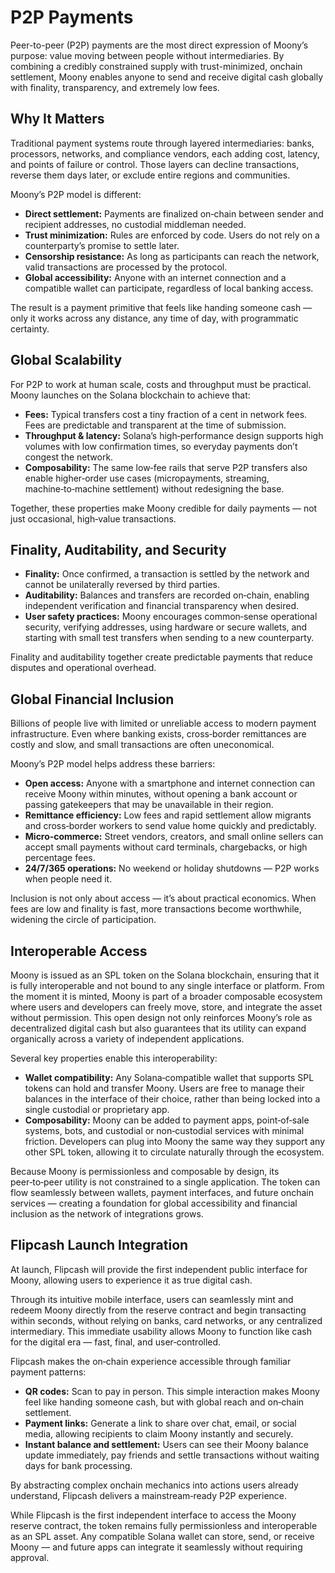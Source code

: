 # P2P Payments

Peer-to-peer (P2P) payments are the most direct expression of Moony’s purpose: value moving between people without intermediaries. By combining a credibly constrained supply with trust-minimized, onchain settlement, Moony enables anyone to send and receive digital cash globally with finality, transparency, and extremely low fees.

## Why It Matters

Traditional payment systems route through layered intermediaries: banks, processors, networks, and compliance vendors, each adding cost, latency, and points of failure or control. Those layers can decline transactions, reverse them days later, or exclude entire regions and communities.

Moony’s P2P model is different:

- **Direct settlement:** Payments are finalized on‑chain between sender and recipient addresses, no custodial middleman needed.
- **Trust minimization:** Rules are enforced by code. Users do not rely on a counterparty’s promise to settle later.
- **Censorship resistance:** As long as participants can reach the network, valid transactions are processed by the protocol.
- **Global accessibility:** Anyone with an internet connection and a compatible wallet can participate, regardless of local banking access.

The result is a payment primitive that feels like handing someone cash — only it works across any distance, any time of day, with programmatic certainty.

## Global Scalability

For P2P to work at human scale, costs and throughput must be practical. Moony launches on the Solana blockchain to achieve that:

- **Fees:** Typical transfers cost a tiny fraction of a cent in network fees. Fees are predictable and transparent at the time of submission.
- **Throughput & latency:** Solana’s high‑performance design supports high volumes with low confirmation times, so everyday payments don’t congest the network.
- **Composability:** The same low‑fee rails that serve P2P transfers also enable higher‑order use cases (micropayments, streaming, machine‑to‑machine settlement) without redesigning the base.

Together, these properties make Moony credible for daily payments — not just occasional, high‑value transactions.

## Finality, Auditability, and Security

- **Finality:** Once confirmed, a transaction is settled by the network and cannot be unilaterally reversed by third parties.
- **Auditability:** Balances and transfers are recorded on‑chain, enabling independent verification and financial transparency when desired.
- **User safety practices:** Moony encourages common‑sense operational security, verifying addresses, using hardware or secure wallets, and starting with small test transfers when sending to a new counterparty.

Finality and auditability together create predictable payments that reduce disputes and operational overhead.

## Global Financial Inclusion

Billions of people live with limited or unreliable access to modern payment infrastructure. Even where banking exists, cross‑border remittances are costly and slow, and small transactions are often uneconomical.

Moony’s P2P model helps address these barriers:

- **Open access:** Anyone with a smartphone and internet connection can receive Moony within minutes, without opening a bank account or passing gatekeepers that may be unavailable in their region.
- **Remittance efficiency:** Low fees and rapid settlement allow migrants and cross‑border workers to send value home quickly and predictably.
- **Micro‑commerce:** Street vendors, creators, and small online sellers can accept small payments without card terminals, chargebacks, or high percentage fees.
- **24/7/365 operations:** No weekend or holiday shutdowns — P2P works when people need it.

Inclusion is not only about access — it’s about practical economics. When fees are low and finality is fast, more transactions become worthwhile, widening the circle of participation.

## Interoperable Access

Moony is issued as an SPL token on the Solana blockchain, ensuring that it is fully interoperable and not bound to any single interface or platform. From the moment it is minted, Moony is part of a broader composable ecosystem where users and developers can freely move, store, and integrate the asset without permission. This open design not only reinforces Moony’s role as decentralized digital cash but also guarantees that its utility can expand organically across a variety of independent applications.

Several key properties enable this interoperability:

- **Wallet compatibility:** Any Solana‑compatible wallet that supports SPL tokens can hold and transfer Moony. Users are free to manage their balances in the interface of their choice, rather than being locked into a single custodial or proprietary app.
- **Composability:** Moony can be added to payment apps, point‑of‑sale systems, bots, and custodial or non‑custodial services with minimal friction. Developers can plug into Moony the same way they support any other SPL token, allowing it to circulate naturally through the ecosystem.

Because Moony is permissionless and composable by design, its peer‑to‑peer utility is not constrained to a single application. The token can flow seamlessly between wallets, payment interfaces, and future onchain services — creating a foundation for global accessibility and financial inclusion as the network of integrations grows.

## Flipcash Launch Integration

At launch, Flipcash will provide the first independent public interface for Moony, allowing users to experience it as true digital cash.

Through its intuitive mobile interface, users can seamlessly mint and redeem Moony directly from the reserve contract and begin transacting within seconds, without relying on banks, card networks, or any centralized intermediary. This immediate usability allows Moony to function like cash for the digital era — fast, final, and user‑controlled.

Flipcash makes the on‑chain experience accessible through familiar payment patterns:

- **QR codes:** Scan to pay in person. This simple interaction makes Moony feel like handing someone cash, but with global reach and on‑chain settlement.
- **Payment links:** Generate a link to share over chat, email, or social media, allowing recipients to claim Moony instantly and securely.
- **Instant balance and settlement:** Users can see their Moony balance update immediately, pay friends and settle transactions without waiting days for bank processing.

By abstracting complex onchain mechanics into actions users already understand, Flipcash delivers a mainstream‑ready P2P experience.

While Flipcash is the first independent interface to access the Moony reserve contract, the token remains fully permissionless and interoperable as an SPL asset. Any compatible Solana wallet can store, send, or receive Moony — and future apps can integrate it seamlessly without requiring approval.
